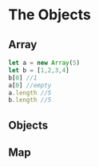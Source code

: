# The Objects


## Array

```js
let a = new Array(5)
let b = [1,2,3,4]
b[0] //1
a[0] //empty
a.length //5
b.length //5
```

## Objects

## Map

